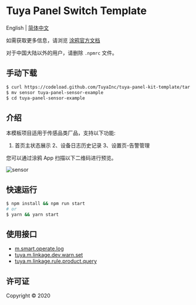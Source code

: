# Tuya Panel Switch Template

English | [简体中文](./README-zh_CN.md)

如需获取更多信息，请浏览 [涂鸦官方文档](https://docs.tuya.com)

对于中国大陆以外的用户，请删除 `.npmrc` 文件。

## 手动下载

```bash
$ curl https://codeload.github.com/TuyaInc/tuya-panel-kit-template/tar.gz/develop | tar -xz --strip=2 tuya-panel-kit-template-develop/examples/sensor
$ mv sensor tuya-panel-sensor-example
$ cd tuya-panel-sensor-example
```

## 介绍

本模板项目适用于传感品类厂品，支持以下功能:

1. 首页主状态展示
2、设备日志历史记录
3、设置页-告警管理

您可以通过涂鸦 App 扫描以下二维码进行预览。

![sensor](https://images.tuyacn.com/fe-static/docs/img/25a44526-44c0-4e75-b9e4-168de4b5ae61.png)

## 快速运行

```bash
$ npm install && npm run start
# or
$ yarn && yarn start
```

## 使用接口

* [m.smart.operate.log](https://docs.tuya.com/zh/iot/panel-development/panel-sdk-development/common-sdk-development/data-statistics-related-interface/data-statistics-related-interface?id=K9m1dlf41ex5f)
* [tuya.m.linkage.dev.warn.set](https://docs.tuya.com/zh/iot/panel-development/panel-sdk-development/common-sdk-development/alarm-related-interface/alarm-related-interface?id=K9pouo57yi0b2)
* [tuya.m.linkage.rule.product.query](https://docs.tuya.com/zh/iot/panel-development/panel-sdk-development/common-sdk-development/alarm-related-interface/alarm-related-interface?id=K9pouo57yi0b2)

## 许可证

Copyright © 2020
